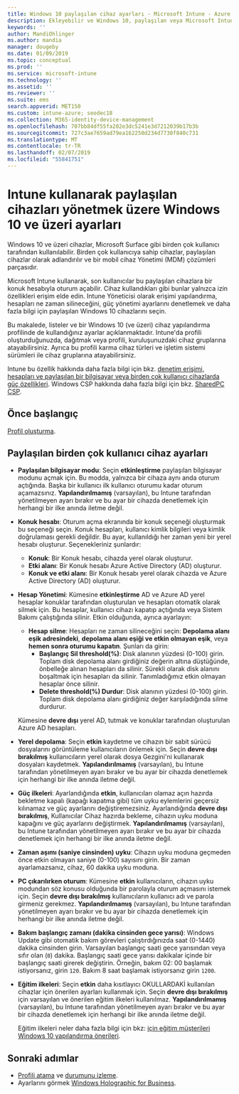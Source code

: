 ```yaml
---
title: Windows 10 paylaşılan cihaz ayarları - Microsoft Intune - Azure | Microsoft Docs
description: Ekleyebilir ve Windows 10, paylaşılan veya Microsoft Intune birden çok kullanıcı tarafından kullanılan cihazları yapılandırmak için kullanabilirsiniz. Tüm ayarların bir listesi ve Microsoft Surface dahil olmak üzere, bir cihazda ne yaptıklarını görün. Konuk hesapları denetlemek, hesaplarını yönetme ve etkin olmayan hesaplar silmek, izin verme veya engelleme yerel depoya kaydetme, Ayarla güç ve uyku seçenekleri, ne zaman güncelleştirmeler yüklenir ve cihazları bir cihaz yapılandırma profili eğitim ortamlarında kullanmak seçin.
keywords: ''
author: MandiOhlinger
ms.author: mandia
manager: dougeby
ms.date: 01/09/2019
ms.topic: conceptual
ms.prod: ''
ms.service: microsoft-intune
ms.technology: ''
ms.assetid: ''
ms.reviewer: ''
ms.suite: ems
search.appverid: MET150
ms.custom: intune-azure; seodec18
ms.collection: M365-identity-device-management
ms.openlocfilehash: 707bb84df55fa202e3dc5241e3d7212039b17b3b
ms.sourcegitcommit: 727c3ae7659ad79ea162250d234d7730f840c731
ms.translationtype: MT
ms.contentlocale: tr-TR
ms.lasthandoff: 02/07/2019
ms.locfileid: "55841751"
---
```

# <a name="windows-10-and-later-settings-to-manage-shared-devices-using-intune"></a>Intune kullanarak paylaşılan cihazları yönetmek üzere Windows 10 ve üzeri ayarları

Windows 10 ve üzeri cihazlar, Microsoft Surface gibi birden çok kullanıcı tarafından kullanılabilir. Birden çok kullanıcıya sahip cihazlar, paylaşılan cihazlar olarak adlandırılır ve bir mobil cihaz Yönetimi (MDM) çözümleri parçasıdır.

Microsoft Intune kullanarak, son kullanıcılar bu paylaşılan cihazlara bir konuk hesabıyla oturum açabilir. Cihaz kullandıkları gibi bunlar yalnızca izin özellikleri erişim elde edin. Intune Yöneticisi olarak erişimi yapılandırma, hesapları ne zaman silineceğini, güç yönetimi ayarlarını denetlemek ve daha fazla bilgi için paylaşılan Windows 10 cihazlarını seçin.

Bu makalede, listeler ve bir Windows 10 (ve üzeri) cihaz yapılandırma profilinde de kullandığınız ayarlar açıklanmaktadır. Intune'da profili oluşturduğunuzda, dağıtmak veya profili, kuruluşunuzdaki cihaz gruplarına atayabilirsiniz. Ayrıca bu profili karma cihaz türleri ve işletim sistemi sürümleri ile cihaz gruplarına atayabilirsiniz.

Intune bu özellik hakkında daha fazla bilgi için bkz. [denetim erişimi, hesapları ve paylaşılan bir bilgisayar veya birden çok kullanıcı cihazlarda güç özellikleri](shared-user-device-settings.md). Windows CSP hakkında daha fazla bilgi için bkz. [SharedPC CSP](https://docs.microsoft.com/windows/client-management/mdm/sharedpc-csp).

## <a name="before-your-begin"></a>Önce başlangıç

[Profil oluşturma](shared-user-device-settings.md).

## <a name="shared-multi-user-device-settings"></a>Paylaşılan birden çok kullanıcı cihaz ayarları

- **Paylaşılan bilgisayar modu**: Seçin **etkinleştirme** paylaşılan bilgisayar modunu açmak için. Bu modda, yalnızca bir cihaza aynı anda oturum açtığında. Başka bir kullanıcı ilk kullanıcı oturumu kadar oturum açamazsınız. **Yapılandırılmamış** (varsayılan), bu Intune tarafından yönetilmeyen ayarı bırakır ve bu ayar bir cihazda denetlemek için herhangi bir ilke anında iletme değil.
- **Konuk hesabı**: Oturum açma ekranında bir konuk seçeneği oluşturmak bu seçeneği seçin. Konuk hesapları, kullanıcı kimlik bilgileri veya kimlik doğrulaması gerekli değildir. Bu ayar, kullanıldığı her zaman yeni bir yerel hesabı oluşturur. Seçenekleriniz şunlardır:
  - **Konuk**: Bir Konuk hesabı, cihazda yerel olarak oluşturur.
  - **Etki alanı**: Bir Konuk hesabı Azure Active Directory (AD) oluşturur.
  - **Konuk ve etki alanı**: Bir Konuk hesabı yerel olarak cihazda ve Azure Active Directory (AD) oluşturur.
- **Hesap Yönetimi**: Kümesine **etkinleştirme** AD ve Azure AD yerel hesaplar konuklar tarafından oluşturulan ve hesapları otomatik olarak silmek için. Bu hesaplar, kullanıcı cihazı kapatıp açtığında veya Sistem Bakımı çalıştığında silinir. Etkin olduğunda, ayrıca ayarlayın:
  - **Hesap silme**: Hesapları ne zaman silineceğini seçin: **Depolama alanı eşik adresindeki**, **depolama alanı eşiği ve etkin olmayan eşik**, veya **hemen sonra oturumu kapatın**. Şunları da girin:
    - **Başlangıç Sil threshold(%)**: Disk alanının yüzdesi (0-100) girin. Toplam disk depolama alanı girdiğiniz değerin altına düştüğünde, önbelleğe alınan hesapları da silinir. Sürekli olarak disk alanını boşaltmak için hesapları da silinir. Tanımladığımız etkin olmayan hesaplar önce silinir.
    - **Delete threshold(%) Durdur**: Disk alanının yüzdesi (0-100) girin. Toplam disk depolama alanı girdiğiniz değer karşıladığında silme durdurur.

  Kümesine **devre dışı** yerel AD, tutmak ve konuklar tarafından oluşturulan Azure AD hesapları.

- **Yerel depolama**: Seçin **etkin** kaydetme ve cihazın bir sabit sürücü dosyalarını görüntüleme kullanıcıların önlemek için. Seçin **devre dışı bırakılmış** kullanıcıların yerel olarak dosya Gezgini'ni kullanarak dosyaları kaydetmek. **Yapılandırılmamış** (varsayılan), bu Intune tarafından yönetilmeyen ayarı bırakır ve bu ayar bir cihazda denetlemek için herhangi bir ilke anında iletme değil.
- **Güç ilkeleri**: Ayarlandığında **etkin**, kullanıcıları olamaz açın hazırda bekletme kapalı (kapağı kapatma gibi) tüm uyku eylemlerini geçersiz kılınamaz ve güç ayarlarını değiştiremezsiniz. Ayarlandığında **devre dışı bırakılmış**, Kullanıcılar Cihaz hazırda bekleme, cihazın uyku moduna kapağını ve güç ayarlarını değiştirmek. **Yapılandırılmamış** (varsayılan), bu Intune tarafından yönetilmeyen ayarı bırakır ve bu ayar bir cihazda denetlemek için herhangi bir ilke anında iletme değil.
- **Zaman aşımı (saniye cinsinden) uyku**: Cihazın uyku moduna geçmeden önce etkin olmayan saniye (0-100) sayısını girin. Bir zaman ayarlamazsanız, cihaz, 60 dakika uyku moduna.
- **PC çıkarılırken oturum**: Kümesine **etkin** kullanıcıların, cihazın uyku modundan söz konusu olduğunda bir parolayla oturum açmasını istemek için. Seçin **devre dışı bırakılmış** kullanıcıların kullanıcı adı ve parola girmeniz gerekmez. **Yapılandırılmamış** (varsayılan), bu Intune tarafından yönetilmeyen ayarı bırakır ve bu ayar bir cihazda denetlemek için herhangi bir ilke anında iletme değil.
- **Bakım başlangıç zamanı (dakika cinsinden gece yarısı)**: Windows Update gibi otomatik bakım görevleri çalıştırdığınızda saat (0-1440) dakika cinsinden girin. Varsayılan başlangıç saati gece yarısından veya sıfır olan (`0`) dakika. Başlangıç saati gece yarısı dakikalar içinde bir başlangıç saati girerek değiştirin. Örneğin, bakım 02: 00 başlamak istiyorsanız, girin `120`. Bakım 8 saat başlamak istiyorsanız girin `1200`.
- **Eğitim ilkeleri**: Seçin **etkin** daha kısıtlayıcı OKULLARDAKİ kullanılan cihazlar için önerilen ayarları kullanmak için. Seçin **devre dışı bırakılmış** için varsayılan ve önerilen eğitim ilkeleri kullanılmaz. **Yapılandırılmamış** (varsayılan), bu Intune tarafından yönetilmeyen ayarı bırakır ve bu ayar bir cihazda denetlemek için herhangi bir ilke anında iletme değil.

  Eğitim ilkeleri neler daha fazla bilgi için bkz: [için eğitim müşterileri Windows 10 yapılandırma önerileri](https://docs.microsoft.com/education/windows/configure-windows-for-education).

## <a name="next-steps"></a>Sonraki adımlar

- [Profili atama](device-profile-assign.md) ve [durumunu izleme](device-profile-monitor.md).
- Ayarlarını görmek [Windows Holographic for Business](shared-user-device-settings-windows-holographic.md).

